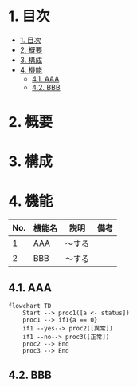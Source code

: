 # 1. 目次

- [1. 目次](#1-目次)
- [2. 概要](#2-概要)
- [3. 構成](#3-構成)
- [4. 機能](#4-機能)
  - [4.1. AAA](#41-aaa)
  - [4.2. BBB](#42-bbb)

# 2. 概要

# 3. 構成

# 4. 機能


| No. | 機能名 | 説明   | 備考 |
| --- | ------ | ------ | ---- |
| 1   | AAA    | ～する |      |
| 2   | BBB    | ～する |      |

## 4.1. AAA

```mermaid
flowchart TD
    Start --> proc1([a <- status])
    proc1 --> if1{a == 0}
    if1 --yes--> proc2([異常])
    if1 --no--> proc3([正常])
    proc2 --> End
    proc3 --> End
```


## 4.2. BBB

